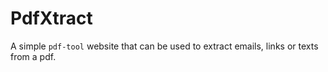 # PdfXtract

A simple `pdf-tool` website that can be used to extract emails, links or texts from a pdf.
